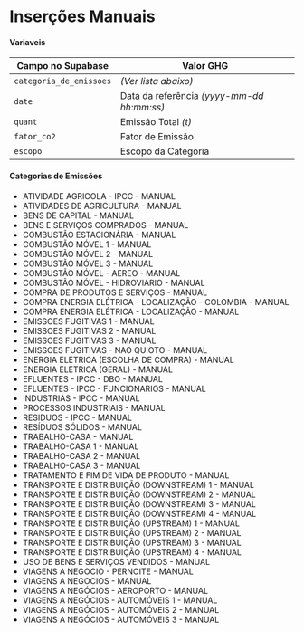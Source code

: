 # Inserções Manuais

#### Variaveis

Campo no Supabase|Valor GHG|
|---|---|
`categoria_de_emissoes`|_(Ver lista abaixo)_|
`date`|Data da referência _(yyyy-mm-dd hh:mm:ss)_|
`quant`|Emissão Total _(t)_|
`fator_co2`|Fator de Emissão|
`escopo`|Escopo da Categoria|

#### Categorias de Emissões

- ATIVIDADE AGRICOLA - IPCC - MANUAL  
- ATIVIDADES DE AGRICULTURA - MANUAL  
- BENS DE CAPITAL - MANUAL  
- BENS E SERVIÇOS COMPRADOS - MANUAL  
- COMBUSTÃO ESTACIONÁRIA - MANUAL  
- COMBUSTÃO MÓVEL 1 - MANUAL  
- COMBUSTÃO MÓVEL 2 - MANUAL  
- COMBUSTÃO MÓVEL 3 - MANUAL  
- COMBUSTÃO MÓVEL - AEREO - MANUAL  
- COMBUSTÃO MÓVEL - HIDROVIARIO - MANUAL  
- COMPRA DE PRODUTOS E SERVIÇOS - MANUAL  
- COMPRA ENERGIA ELÉTRICA - LOCALIZAÇÃO - COLOMBIA - MANUAL  
- COMPRA ENERGIA ELÉTRICA - LOCALIZAÇÃO - MANUAL  
- EMISSOES FUGITIVAS 1 - MANUAL  
- EMISSOES FUGITIVAS 2 - MANUAL  
- EMISSOES FUGITIVAS 3 - MANUAL
- EMISSOES FUGITIVAS - NAO QUIOTO - MANUAL 
- ENERGIA ELETRICA (ESCOLHA DE COMPRA) - MANUAL  
- ENERGIA ELETRICA (GERAL) - MANUAL  
- EFLUENTES - IPCC - DBO - MANUAL  
- EFLUENTES - IPCC - FUNCIONARIOS - MANUAL  
- INDUSTRIAS - IPCC - MANUAL  
- PROCESSOS INDUSTRIAIS - MANUAL  
- RESIDUOS - IPCC - MANUAL  
- RESÍDUOS SÓLIDOS - MANUAL  
- TRABALHO-CASA - MANUAL  
- TRABALHO-CASA 1 - MANUAL  
- TRABALHO-CASA 2 - MANUAL  
- TRABALHO-CASA 3 - MANUAL  
- TRATAMENTO E FIM DE VIDA DE PRODUTO - MANUAL  
- TRANSPORTE E DISTRIBUIÇÃO (DOWNSTREAM) 1 - MANUAL  
- TRANSPORTE E DISTRIBUIÇÃO (DOWNSTREAM) 2 - MANUAL  
- TRANSPORTE E DISTRIBUIÇÃO (DOWNSTREAM) 3 - MANUAL  
- TRANSPORTE E DISTRIBUIÇÃO (DOWNSTREAM) 4 - MANUAL  
- TRANSPORTE E DISTRIBUIÇÃO (UPSTREAM) 1 - MANUAL  
- TRANSPORTE E DISTRIBUIÇÃO (UPSTREAM) 2 - MANUAL  
- TRANSPORTE E DISTRIBUIÇÃO (UPSTREAM) 3 - MANUAL  
- TRANSPORTE E DISTRIBUIÇÃO (UPSTREAM) 4 - MANUAL  
- USO DE BENS E SERVIÇOS VENDIDOS - MANUAL  
- VIAGENS A NEGOCIO - PERNOITE - MANUAL  
- VIAGENS A NEGOCIOS - MANUAL  
- VIAGENS A NEGÓCIOS - AEROPORTO - MANUAL  
- VIAGENS A NEGÓCIOS - AUTOMÓVEIS 1 - MANUAL  
- VIAGENS A NEGÓCIOS - AUTOMÓVEIS 2 - MANUAL  
- VIAGENS A NEGÓCIOS - AUTOMÓVEIS 3 - MANUAL  
